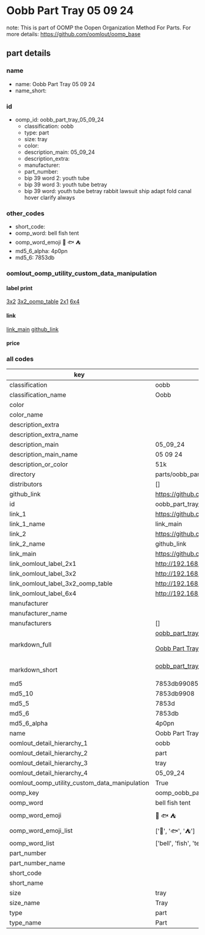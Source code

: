 # Oobb Part Tray 05 09 24  

note: This is part of OOMP the Oopen Organization Method For Parts. For more details: https://github.com/oomlout/oomp_base

##  part details





### name
* name: Oobb Part Tray 05 09 24
* name_short: 
### id
* oomp_id: oobb_part_tray_05_09_24
  * classification: oobb
  * type: part
  * size: tray
  * color: 
  * description_main: 05_09_24
  * description_extra: 
  * manufacturer: 
  * part_number: 
  * bip 39 word 2: youth tube
  * bip 39 word 3: youth tube betray
  * bip 39 word: youth tube betray rabbit lawsuit ship adapt fold canal hover clarify always

### other_codes
* short_code: 
* oomp_word: bell fish tent
* oomp_word_emoji :bell: :fish: :tent:
* md5_6_alpha: 4p0pn
* md5_6: 7853db






### oomlout_oomp_utility_custom_data_manipulation
#### label print
[3x2](http://192.168.1.245:1112/?label=oomp%204p0pn)
[3x2_oomp_table](http://192.168.1.107:1112/?label=oomp%204p0pn)
[2x1](http://192.168.1.242:1112/?label=oomp%204p0pn)
[6x4](http://192.168.1.55:1112/?label=oomp%204p0pn)    

#### link

[link_main](https://github.com/oomlout/oomlout_oomp_current_version_messy/tree/main/parts/oobb_part_tray_05_09_24) [github_link](https://github.com/oomlout/oomlout_oomp_part_src/tree/main/parts/oobb_part_tray_05_09_24)                             

#### price







### all codes 
| key | value |  
| --- | --- |  
| classification | oobb |  
| classification_name | Oobb |  
| color |  |  
| color_name |  |  
| description_extra |  |  
| description_extra_name |  |  
| description_main | 05_09_24 |  
| description_main_name | 05 09 24 |  
| description_or_color | 51k |  
| directory | parts/oobb_part_tray_05_09_24 |  
| distributors | [] |  
| github_link | https://github.com/oomlout/oomlout_oomp_part_src/tree/main/parts/oobb_part_tray_05_09_24 |  
| id | oobb_part_tray_05_09_24 |  
| link_1 | https://github.com/oomlout/oomlout_oomp_current_version_messy/tree/main/parts/oobb_part_tray_05_09_24 |  
| link_1_name | link_main |  
| link_2 | https://github.com/oomlout/oomlout_oomp_part_src/tree/main/parts/oobb_part_tray_05_09_24 |  
| link_2_name | github_link |  
| link_main | https://github.com/oomlout/oomlout_oomp_current_version_messy/tree/main/parts/oobb_part_tray_05_09_24 |  
| link_oomlout_label_2x1 | http://192.168.1.242:1112/?label=oomp%204p0pn |  
| link_oomlout_label_3x2 | http://192.168.1.245:1112/?label=oomp%204p0pn |  
| link_oomlout_label_3x2_oomp_table | http://192.168.1.107:1112/?label=oomp%204p0pn |  
| link_oomlout_label_6x4 | http://192.168.1.55:1112/?label=oomp%204p0pn |  
| manufacturer |  |  
| manufacturer_name |  |  
| manufacturers | [] |  
| markdown_full | [oobb_part_tray_05_09_24](https://github.com/oomlout/oomlout_oomp_current_version_messy/tree/main/parts/oobb_part_tray_05_09_24)<br>[](https://github.com/oomlout/oomlout_oomp_current_version_messy/tree/main/parts/oobb_part_tray_05_09_24)<br>[Oobb Part Tray 05 09 24](https://github.com/oomlout/oomlout_oomp_current_version_messy/tree/main/parts/oobb_part_tray_05_09_24)<br><br> |  
| markdown_short | [oobb_part_tray_05_09_24](https://github.com/oomlout/oomlout_oomp_current_version_messy/tree/main/parts/oobb_part_tray_05_09_24)<br><br> |  
| md5 | 7853db99085a8063183f1b022afa87fb |  
| md5_10 | 7853db9908 |  
| md5_5 | 7853d |  
| md5_6 | 7853db |  
| md5_6_alpha | 4p0pn |  
| name | Oobb Part Tray 05 09 24 |  
| oomlout_detail_hierarchy_1 | oobb |  
| oomlout_detail_hierarchy_2 | part |  
| oomlout_detail_hierarchy_3 | tray |  
| oomlout_detail_hierarchy_4 | 05_09_24 |  
| oomlout_oomp_utility_custom_data_manipulation | True |  
| oomp_key | oomp_oobb_part_tray_05_09_24 |  
| oomp_word | bell fish tent |  
| oomp_word_emoji | :bell: :fish: :tent: |  
| oomp_word_emoji_list | [':bell:', ':fish:', ':tent:'] |  
| oomp_word_list | ['bell', 'fish', 'tent'] |  
| part_number |  |  
| part_number_name |  |  
| short_code |  |  
| short_name |  |  
| size | tray |  
| size_name | Tray |  
| type | part |  
| type_name | Part |  
